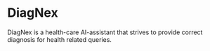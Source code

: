 # DiagNex
DiagNex is a health-care AI-assistant that strives to provide correct diagnosis for health related queries.
